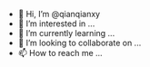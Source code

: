 - 👋 Hi, I’m @qianqianxy
- 👀 I’m interested in ...
- 🌱 I’m currently learning ...
- 💞️ I’m looking to collaborate on ...
- 📫 How to reach me ...

<!---
qianqianxy/qianqianxy is a ✨ special ✨ repository because its `README.md` (this file) appears on your GitHub profile.
You can click the Preview link to take a look at your changes.
--->
